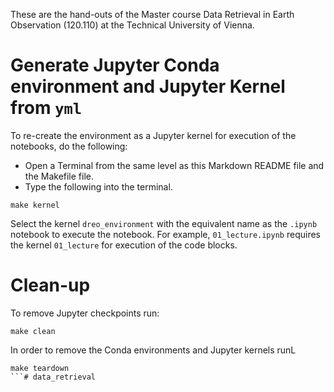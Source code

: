 



These are the hand-outs of the Master course Data Retrieval in Earth Observation (120.110) at the Technical University of Vienna.



# Generate Jupyter Conda environment and Jupyter Kernel from `yml`

To re-create the environment as a Jupyter kernel for execution of the notebooks, do the following:

- Open a Terminal from the same level as this Markdown README file and the Makefile file.
- Type the following into the terminal.

```
make kernel
```

Select the kernel `dreo_environment` with the equivalent name as the `.ipynb` notebook to execute the notebook. For example, `01_lecture.ipynb` requires the kernel `01_lecture` for execution of the code blocks. 

# Clean-up

To remove Jupyter checkpoints run:

```
make clean
```

In order to remove the Conda environments and Jupyter kernels runL

```
make teardown
```# data_retrieval
